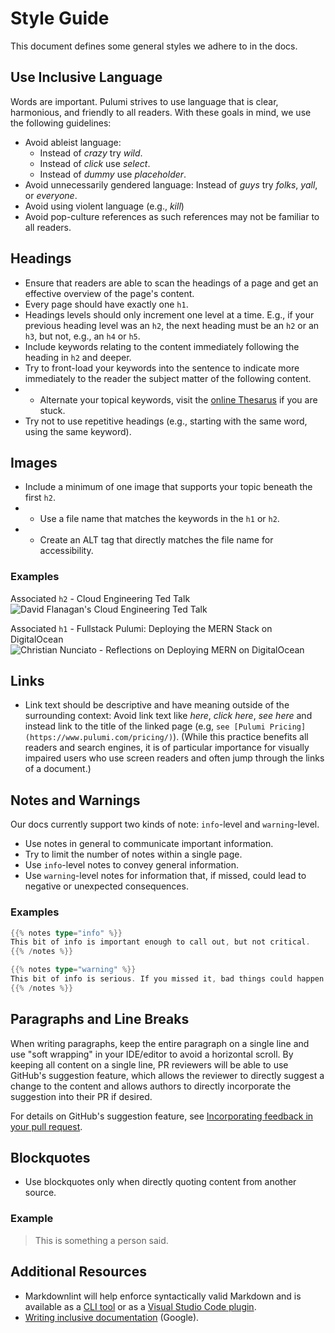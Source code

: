 # Style Guide

This document defines some general styles we adhere to in the docs.

## Use Inclusive Language

Words are important.  Pulumi strives to use language that is clear, harmonious, and friendly to all readers.  With these goals in mind, we use the following guidelines:

* Avoid ableist language:
  * Instead of _crazy_ try _wild_.
  * Instead of _click_ use _select_.
  * Instead of _dummy_ use _placeholder_.
* Avoid unnecessarily gendered language: Instead of _guys_ try _folks_, _yall_, or _everyone_.
* Avoid using violent language (e.g., _kill_)
* Avoid pop-culture references as such references may not be familiar to all readers.

## Headings

* Ensure that readers are able to scan the headings of a page and get an effective overview of the page's content.
* Every page should have exactly one `h1`.
* Headings levels should only increment one level at a time.  E.g., if your previous heading level was an `h2`, the next heading must be an `h2` or an `h3`, but not, e.g., an `h4` or `h5`.
*  Include keywords relating to the content immediately following the heading in `h2` and deeper.
*  Try to front-load your keywords into the sentence to indicate more immediately to the reader the subject matter of the following content.
*  - Alternate your topical keywords, visit the [online Thesarus](https://www.thesaurus.com/) if you are stuck.
*  Try not to use repetitive headings (e.g., starting with the same word, using the same keyword).

## Images

* Include a minimum of one image that supports your topic beneath the first `h2`. 
* - Use a file name that matches the keywords in the `h1` or `h2`.
* - Create an ALT tag that directly matches the file name for accessibility.

### Examples

Associated `h2` - Cloud Engineering Ted Talk
<img src="./david-flanagan-cloud-engineering-ted-talk.jpg" alt="David Flanagan's Cloud Engineering Ted Talk">

Associated `h1` - Fullstack Pulumi: Deploying the MERN Stack on DigitalOcean
<img src="./christian-nunciato-reflections-deploying-mern-digitalocean.gif" alt="Christian Nunciato - Reflections on Deploying MERN on DigitalOcean">

## Links

* Link text should be descriptive and have meaning outside of the surrounding context: Avoid link text like _here_, _click here_, _see here_ and instead link to the title of the linked page (e.g, `see [Pulumi Pricing](https://www.pulumi.com/pricing/)`).  (While this practice benefits all readers and search engines, it is of particular importance for visually impaired users who use screen readers and often jump through the links of a document.)

## Notes and Warnings

Our docs currently support two kinds of note: `info`-level and `warning`-level.

* Use notes in general to communicate important information.
* Try to limit the number of notes within a single page.
* Use `info`-level notes to convey general information.
* Use `warning`-level notes for information that, if missed, could lead to negative or unexpected consequences.

### Examples

```go
{{% notes type="info" %}}
This bit of info is important enough to call out, but not critical.
{{% /notes %}}

{{% notes type="warning" %}}
This bit of info is serious. If you missed it, bad things could happen.
{{% /notes %}}
```

## Paragraphs and Line Breaks

When writing paragraphs, keep the entire paragraph on a single line and use "soft wrapping" in your IDE/editor to avoid a horizontal scroll. By keeping all content on a single line, PR reviewers will be able to use GitHub's suggestion feature, which allows the reviewer to directly suggest a change to the content and allows authors to directly incorporate the suggestion into their PR if desired.

For details on GitHub's suggestion feature, see [Incorporating feedback in your pull request](https://docs.github.com/en/pull-requests/collaborating-with-pull-requests/reviewing-changes-in-pull-requests/incorporating-feedback-in-your-pull-request).

## Blockquotes

* Use blockquotes only when directly quoting content from another source.

### Example

> This is something a person said.

## Additional Resources

* Markdownlint will help enforce syntactically valid Markdown and is available as a [CLI tool](https://github.com/igorshubovych/markdownlint-cli#installation) or as a [Visual Studio Code plugin](https://marketplace.visualstudio.com/items?itemName=DavidAnson.vscode-markdownlint).
* [Writing inclusive documentation](https://developers.google.com/style/inclusive-documentation) (Google).
